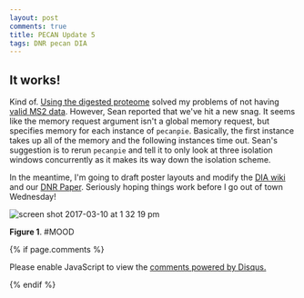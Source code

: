 ```yaml
---
layout: post
comments: true
title: PECAN Update 5
tags: DNR pecan DIA
---
```


## It works!

Kind of. [Using the digested proteome](https://yaaminiv.github.io/PECAN-Update-4/) solved my problems of not having [valid MS2 data](https://genefish.wordpress.com/2017/03/04/pecan-on-roadrunner-isnt-working-correctly/). However, Sean reported that we've hit a new snag. It seems like the memory request argument isn't a global memory request, but specifies memory for each instance of `pecanpie`. Basically, the first instance takes up all of the memory and the following instances time out. Sean's suggestion is to rerun `pecanpie` and tell it to only look at three isolation windows concurrently as it makes its way down the isolation scheme.

In the meantime, I'm going to draft poster layouts and modify the [DIA wiki](https://github.com/RobertsLab/resources/blob/master/protocols/DIA-data-Analyses.md) and our [DNR Paper](https://docs.google.com/document/d/1giP16iXWPE7oDSNI7fyLV3p_1jqsXuuxlH7cJQAwhLM/edit#heading=h.7vvlns7jaib). Seriously hoping things work before I go out of town Wednesday!

![screen shot 2017-03-10 at 1 32 19 pm](https://cloud.githubusercontent.com/assets/22335838/23813952/29ebc15e-0596-11e7-9f2d-8d40d9849dd5.png)

**Figure 1**. #MOOD

{% if page.comments %}

<div id="disqus_thread"></div>
<script>

/**
*  RECOMMENDED CONFIGURATION VARIABLES: EDIT AND UNCOMMENT THE SECTION BELOW TO INSERT DYNAMIC VALUES FROM YOUR PLATFORM OR CMS.
*  LEARN WHY DEFINING THESE VARIABLES IS IMPORTANT: https://disqus.com/admin/universalcode/#configuration-variables*/
/*
var disqus_config = function () {
this.page.url = PAGE_URL;  // Replace PAGE_URL with your page's canonical URL variable
this.page.identifier = PAGE_IDENTIFIER; // Replace PAGE_IDENTIFIER with your page's unique identifier variable
};
*/
(function() { // DON'T EDIT BELOW THIS LINE
var d = document, s = d.createElement('script');
s.src = 'https://the-responsible-grad-student.disqus.com/embed.js';
s.setAttribute('data-timestamp', +new Date());
(d.head || d.body).appendChild(s);
})();
</script>
<noscript>Please enable JavaScript to view the <a href="https://disqus.com/?ref_noscript">comments powered by Disqus.</a></noscript>

{% endif %}

<script id="dsq-count-scr" src="//the-responsible-grad-student.disqus.com/count.js" async></script>
